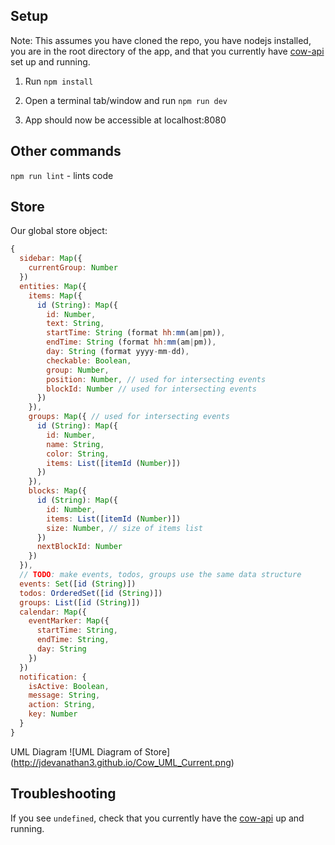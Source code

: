 ## Setup
Note: This assumes you have cloned the repo, you have nodejs installed, you are in the root directory of the app,
and that you currently have [cow-api](https://github.com/joewang704/cow-api) set up and running.

1) Run `npm install`

2) Open a terminal tab/window and run `npm run dev`

3) App should now be accessible at localhost:8080

## Other commands

`npm run lint` - lints code

## Store

Our global store object:

```javascript
{
  sidebar: Map({
    currentGroup: Number
  })
  entities: Map({
    items: Map({
      id (String): Map({
        id: Number,
        text: String,
        startTime: String (format hh:mm(am|pm)),
        endTime: String (format hh:mm(am|pm)),
        day: String (format yyyy-mm-dd),
        checkable: Boolean,
        group: Number,
        position: Number, // used for intersecting events
        blockId: Number // used for intersecting events
      })
    }),
    groups: Map({ // used for intersecting events
      id (String): Map({
        id: Number,
        name: String,
        color: String,
        items: List([itemId (Number)])
      })
    }),
    blocks: Map({
      id (String): Map({
        id: Number,
        items: List([itemId (Number)])
        size: Number, // size of items list
      })
      nextBlockId: Number
    })
  }),
  // TODO: make events, todos, groups use the same data structure
  events: Set([id (String)])
  todos: OrderedSet([id (String)])
  groups: List([id (String)])
  calendar: Map({
    eventMarker: Map({
      startTime: String,
      endTime: String,
      day: String
    })
  })
  notification: {
    isActive: Boolean,
    message: String,
    action: String,
    key: Number
  }
}
```

UML Diagram
![UML Diagram of Store]
(http://jdevanathan3.github.io/Cow_UML_Current.png)

## Troubleshooting

If you see `undefined`, check that you currently have the [cow-api](https://github.com/joewang704/cow-api) up and running.
